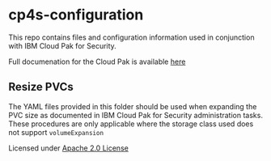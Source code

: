 # cp4s-configuration

This repo contains files and configuration information used in conjunction with IBM Cloud Pak for Security. 

Full documenation for the Cloud Pak is available [here](https://www.ibm.com/docs/en/cloud-paks/cp-security)

## Resize PVCs

The YAML files provided in this folder should be used when expanding the PVC size as documented in IBM Cloud Pak for Security administration tasks. These procedures are only applicable where the storage class used does not support `volumeExpansion` 

Licensed under [Apache 2.0 License](https://github.com/cp4sec/cp4s-configuration/blob/main/LICENSE)
